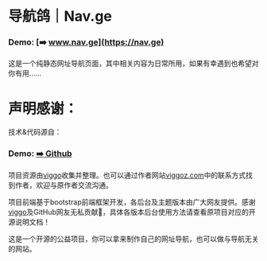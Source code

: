 导航鸽｜Nav.ge
===
### Demo: [➡️ www.nav.ge](https://nav.ge)

这是一个纯静态网址导航页面，其中相关内容为日常所用，如果有幸遇到也希望对你有用......

声明感谢：
===

技术&代码源自：

### Demo: [➡️ Github](https://github.com/WebStackPage/WebStackPage.github.io)

项目资源由[viggo](https://www.viggoz.com)收集并整理。也可以通过作者网站[viggoz.com](https://www.viggoz.com)中的联系方式找到作者，欢迎与原作者交流沟通。

项目前端基于bootstrap前端框架开发，各后台及主题版本由广大网友提供。感谢[viggo](https://www.viggoz.com)及GitHub网友无私贡献🙏，具体各版本后台使用方法请查看原项目对应的开源说明文档！

这是一个开源的公益项目，你可以拿来制作自己的网址导航，也可以做与导航无关的网站。